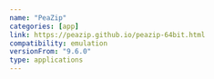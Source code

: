 ```yaml
---
name: "PeaZip"
categories: [app]
link: https://peazip.github.io/peazip-64bit.html
compatibility: emulation
versionFrom: "9.6.0"
type: applications
---
```


